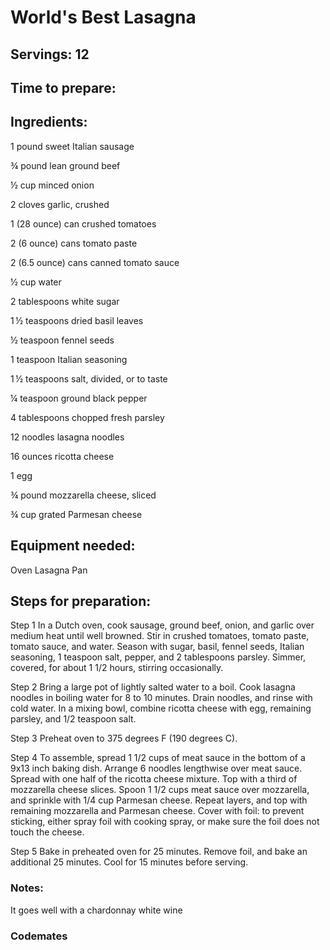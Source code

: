 # World's Best Lasagna 

## Servings: 12

## Time to prepare: 

## Ingredients:
1 pound sweet Italian sausage
 
¾ pound lean ground beef
 
½ cup minced onion
 
2 cloves garlic, crushed
 
1 (28 ounce) can crushed tomatoes
 
2 (6 ounce) cans tomato paste
 
2 (6.5 ounce) cans canned tomato sauce
 
½ cup water
 
2 tablespoons white sugar
 
1 ½ teaspoons dried basil leaves
 
½ teaspoon fennel seeds
 
1 teaspoon Italian seasoning
 
1 ½ teaspoons salt, divided, or to taste
 
¼ teaspoon ground black pepper
 
4 tablespoons chopped fresh parsley
 
12 noodles lasagna noodles
 
16 ounces ricotta cheese
 
1 egg
 
¾ pound mozzarella cheese, sliced
 
¾ cup grated Parmesan cheese


## Equipment needed:
Oven
Lasagna Pan
## Steps for preparation:
Step 1
In a Dutch oven, cook sausage, ground beef, onion, and garlic over medium heat until well browned. Stir in crushed tomatoes, tomato paste, tomato sauce, and water. Season with sugar, basil, fennel seeds, Italian seasoning, 1 teaspoon salt, pepper, and 2 tablespoons parsley. Simmer, covered, for about 1 1/2 hours, stirring occasionally.

 Step 2
Bring a large pot of lightly salted water to a boil. Cook lasagna noodles in boiling water for 8 to 10 minutes. Drain noodles, and rinse with cold water. In a mixing bowl, combine ricotta cheese with egg, remaining parsley, and 1/2 teaspoon salt.

 Step 3
Preheat oven to 375 degrees F (190 degrees C).

 Step 4
To assemble, spread 1 1/2 cups of meat sauce in the bottom of a 9x13 inch baking dish. Arrange 6 noodles lengthwise over meat sauce. Spread with one half of the ricotta cheese mixture. Top with a third of mozzarella cheese slices. Spoon 1 1/2 cups meat sauce over mozzarella, and sprinkle with 1/4 cup Parmesan cheese. Repeat layers, and top with remaining mozzarella and Parmesan cheese. Cover with foil: to prevent sticking, either spray foil with cooking spray, or make sure the foil does not touch the cheese.

 Step 5
Bake in preheated oven for 25 minutes. Remove foil, and bake an additional 25 minutes. Cool for 15 minutes before serving.


### Notes:
It goes well with a chardonnay white wine


### Codemates #
